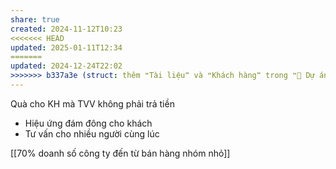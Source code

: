 ```yaml
---
share: true
created: 2024-11-12T10:23
<<<<<<< HEAD
updated: 2025-01-11T12:34
=======
updated: 2024-12-24T22:02
>>>>>>> b337a3e (struct: thêm ❝Tài liệu❞ và ❝Khách hàng❞ trong ❝📐 Dự án/Giúp nhau thoát nợ/❞)
---
```

Quà cho KH mà TVV không phải trả tiền
- Hiệu ứng đám đông cho khách
- Tư vấn cho nhiều người cùng lúc

[[70% doanh số công ty đến từ bán hàng nhóm nhỏ]]